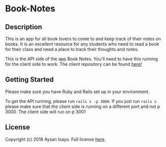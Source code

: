 # Book-Notes


## Description
This is an app for all book lovers to come to and keep track of their notes on books.
It is an excellent resource for any students who need to read a book for their class
and need a place to track their thoughts and notes.

This is the API side of the app Book Notes. You'll need to have this running for the client side to work. The client repository can be found [here!](https://github.com/aisayo/react)

  ## Getting Started

  Please make sure you have Ruby and Rails set up in your environment.

  To get the API running, please run `rails s -p 3000`. If you just run `rails s` please make sure that the client side is running on a different port and not p 3000. The client side will run on p 3001

  ## License

  Copyright (c) 2018 Aysan Isayo. Full license [here](https://github.com/aisayo/react/blob/master/License.md).
